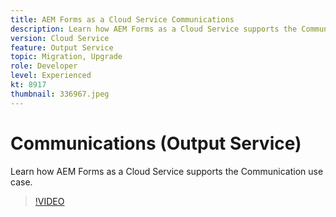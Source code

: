 ```yaml
---
title: AEM Forms as a Cloud Service Communications
description: Learn how AEM Forms as a Cloud Service supports the Communications use-case.
version: Cloud Service
feature: Output Service
topic: Migration, Upgrade
role: Developer
level: Experienced
kt: 8917
thumbnail: 336967.jpeg
---
```


# Communications (Output Service)

Learn how AEM Forms as a Cloud Service supports the Communication use case.

>[!VIDEO](https://video.tv.adobe.com/v/336967/?quality=12&learn=on)
